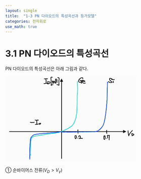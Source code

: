 ```yaml
---
layout: single
title:  "1-3 PN 다이오드의 특성곡선과 등가모델"
categories: 전자회로
use_math: true
---
```


# 3.1 PN 다이오드의 특성곡선

PN 다이오드의 특성곡선은 아래 그림과 같다.

![[그림1]_PN_다이오드_특성곡선](../images/2024-03-31-first/[그림1]_PN_다이오드_특성곡선.png)

① 순바이어스 전류($V_D>V_\gamma$)